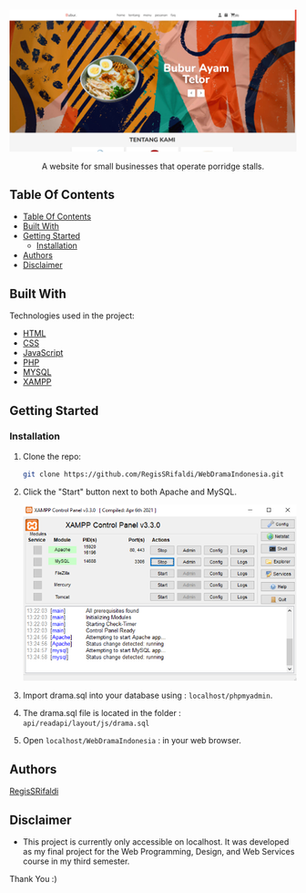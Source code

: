 <br />
<p align="center">
    <a href="https://github.com/RegisSRifaldi/WebDramaIndonesia"> 
    <img src="https://github.com/RegisSRifaldi/WebDramaIndonesia/blob/main/api/readapi/layout/css/img/Halaman-awal.PNG?raw=true" alt="Halaman Awal Website Kedai Bubur Regis">
    </a>
    <p align="center">A website for small businesses that operate porridge stalls.</p>
</p>

## Table Of Contents

- [Table Of Contents](#table-of-contents)
- [Built With](#built-with)
- [Getting Started](#getting-started)
  - [Installation](#installation)
- [Authors](#authors)
- [Disclaimer](#disclaimer)

## Built With

Technologies used in the project:

- [HTML](https://html.com/)
- [CSS](https://developer.mozilla.org/en-US/docs/Web/CSS)
- [JavaScript](https://developer.mozilla.org/en-US/docs/Web/JavaScript)
- [PHP](https://www.php.net/)
- [MYSQL](https://www.apachefriends.org/)
- [XAMPP](https://nodejs.org/en)

## Getting Started

### Installation

1. Clone the repo:

   ```sh
   git clone https://github.com/RegisSRifaldi/WebDramaIndonesia.git
   ```

2. Click the "Start" button next to both Apache and MySQL.

   ![Screen Shoot](https://github.com/RegisSRifaldi/WebDramaIndonesia/blob/main/api/readapi/layout/css/img/xampp.PNG?raw=true)

3. Import drama.sql into your database using : `localhost/phpmyadmin`.
4. The drama.sql file is located in the folder : `api/readapi/layout/js/drama.sql`
5. Open `localhost/WebDramaIndonesia` : in your web browser.

## Authors

[RegisSRifaldi](https://github.com/RegisSRifaldi/)

## Disclaimer

- This project is currently only accessible on localhost. It was developed as my final project for the Web Programming, Design, and Web Services course in my third semester.


Thank You :)
